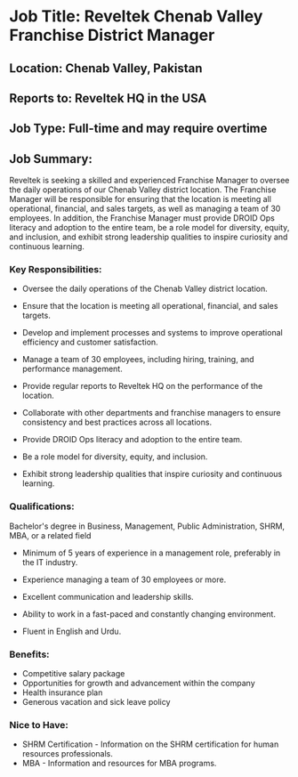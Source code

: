 # Job Title: Reveltek Chenab Valley Franchise District Manager

## Location: Chenab Valley, Pakistan

## Reports to: Reveltek HQ in the USA

## Job Type: Full-time and may require overtime

## Job Summary:
Reveltek is seeking a skilled and experienced Franchise Manager to oversee the daily operations of our Chenab Valley district location. The Franchise Manager will be responsible for ensuring that the location is meeting all operational, financial, and sales targets, as well as managing a team of 30 employees. In addition, the Franchise Manager must provide DROID Ops literacy and adoption to the entire team, be a role model for diversity, equity, and inclusion, and exhibit strong leadership qualities to inspire curiosity and continuous learning.

### Key Responsibilities:

- Oversee the daily operations of the Chenab Valley district location.
- Ensure that the location is meeting all operational, financial, and sales targets.
- Develop and implement processes and systems to improve operational efficiency and customer satisfaction.
- Manage a team of 30 employees, including hiring, training, and performance management.
- Provide regular reports to Reveltek HQ on the performance of the location.
- Collaborate with other departments and franchise managers to ensure consistency and best practices across all locations.

- Provide DROID Ops literacy and adoption to the entire team.
- Be a role model for diversity, equity, and inclusion.
- Exhibit strong leadership qualities that inspire curiosity and continuous learning.

### Qualifications:
Bachelor's degree in Business, Management, Public Administration, SHRM, MBA, or a related field

- Minimum of 5 years of experience in a management role, preferably in the IT industry.

- Experience managing a team of 30 employees or more.
- Excellent communication and leadership skills.
- Ability to work in a fast-paced and constantly changing environment.
- Fluent in English and Urdu.

### Benefits:
- Competitive salary package
- Opportunities for growth and advancement within the company
- Health insurance plan
- Generous vacation and sick leave policy

### Nice to Have:
- SHRM Certification - Information on the SHRM certification for human resources professionals. 
- MBA - Information and resources for MBA programs.


